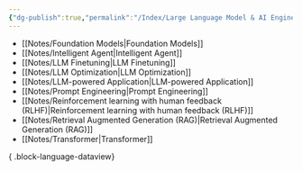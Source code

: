 ```yaml
---
{"dg-publish":true,"permalink":"/Index/Large Language Model & AI Engineering/","dgPassFrontmatter":true,"noteIcon":""}
---
```



- [[Notes/Foundation Models\|Foundation Models]]
- [[Notes/Intelligent Agent\|Intelligent Agent]]
- [[Notes/LLM Finetuning\|LLM Finetuning]]
- [[Notes/LLM Optimization\|LLM Optimization]]
- [[Notes/LLM-powered Application\|LLM-powered Application]]
- [[Notes/Prompt Engineering\|Prompt Engineering]]
- [[Notes/Reinforcement learning with human feedback (RLHF)\|Reinforcement learning with human feedback (RLHF)]]
- [[Notes/Retrieval Augmented Generation (RAG)\|Retrieval Augmented Generation (RAG)]]
- [[Notes/Transformer\|Transformer]]

{ .block-language-dataview}